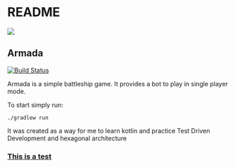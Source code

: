 # README

![](http://www.clipartlord.com/wp-content/uploads/2016/08/military-ship.png)

## Armada

[![Build Status](https://travis-ci.org/arthurtaborda/armada.svg?branch=master)](https://travis-ci.org/arthurtaborda/armada)

Armada is a simple battleship game. It provides a bot to play in single player mode.

To start simply run:

`./gradlew run`

It was created as a way for me to learn kotlin and practice Test Driven Development and hexagonal architecture

### [This is a test](untitled-page.md) <a id="untitled"></a>


